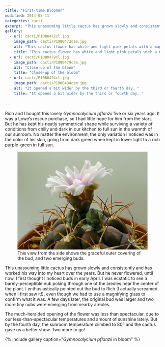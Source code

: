 ```yaml
---
title: "First-time Bloomer"
modified: 2014-05-11
categories: cacti
excerpt: "This unassuming little cactus has grown slowly and consistently and has worked his way into my heart over the years."
gallery:
  - url: cacti/P1080472cl.jpg
    image_path: cacti/P1080472csm.jpg
    alt: "This cactus flower has white and light pink petals with a magenta center."
    title: "This cactus flower has white and light pink petals with a magenta center."
  - url: cacti/P1080479cl.jpg
    image_path: cacti/P1080479csm.jpg
    alt: "Close-up of the bloom"
    title: "Close-up of the bloom"
  - url: cacti/P1080494cl.jpg
    image_path: cacti/P1080494csm.jpg
    alt: "It opened a bit wider by the third or fourth day. "
    title: "It opened a bit wider by the third or fourth day. "

---
```


Rich and I bought this lovely *Gymnocalycium pflanzii* five or six years ago. It was a Lowe’s rescue purchase, so I had little hope for him from the start. But he has kept his neatly symmetrical shape while surviving a variety of conditions from chilly and dark in our kitchen to full sun in the warmth of our sunroom. No matter the environment, the only variation I noticed was in the color of his skin, going from dark green when kept in lower light to a rich purple-green in full sun.

<figure>
  <a href="/images/cacti/P1080505cl.jpg" title="This view from the side shows the graceful outer covering of the bud, and two emerging buds."><img src="/images/cacti/P1080505b.jpg" title="This view from the side shows the graceful outer covering of the bud, and two emerging buds."></a>
  <figcaption>This view from the side shows the graceful outer covering of the bud, and two emerging buds.</figcaption>
</figure>

This unassuming little cactus has grown slowly and consistently and has worked his way into my heart over the years. But he never flowered, until now. I first thought I noticed buds in early April. I was ecstatic to see a barely-perceptible nub poking through one of the areoles near the center of the plant. I enthusiastically pointed out the bud to Rich (I actually screamed when I first saw it!), even though we had to use a magnifying glass to confirm what it was. A few days later, the original bud was larger and two more tiny nubs were emerging from nearby areoles.

The much-heralded opening of the flower was less than spectacular, due to our less-than-spectacular temperatures and amount of sunshine lately. But by the fourth day, the sunroom temperature climbed to 80° and the cactus gave us a better show. Two more to go!

{% include gallery caption="*Gymnocalycium pflanzii* in bloom" %}
